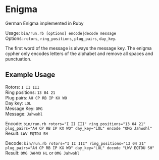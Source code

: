 # Enigma
German Enigma implemented in Ruby

Usage: `bin/run.rb [options] encode|decode message`  
Options: `rotors`, `ring_positions`, `plug_pairs`, `day_key`.

The first word of the message is always the message key. The enigma cypher only encodes letters
of the alphabet and remove all spaces and punctuation.

## Example Usage

Rotors: `I II III`  
Ring positions: `13 04 21`  
Plug pairs: `AH CP RB IP KX WO`  
Day key: `LOL`  
Message Key: `OMG`  
Message: `Jahwohl`  

Encode: `bin/run.rb rotors="I II III" ring_positions="13 04 21" plug_pairs="AH CP RB IP KX WO" day_key="LOL" encode "OMG Jahwohl"`  
Result: `LWV EQTDU SH`

Decode: `bin/run.rb rotors="I II III" ring_positions="13 04 21" plug_pairs="AH CP RB IP KX WO" day_key="LOL" decode "LWV EQTDU SH"`  
Result: `OMG JAHWO HL` or `OMG Jahwohl`
